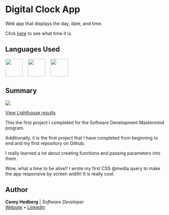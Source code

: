 # Digital Clock App

Web app that displays the day, date, and time.

Click [here](https://coreyhedberg.github.io/digital_clock_app/) to see what time it is.

## Languages Used

<image src="readme_files/html.svg" width="55">&nbsp; &nbsp; <image src="readme_files/css.svg" width="55">&nbsp; &nbsp; <image src="readme_files/js.svg" width="55">

## Summary

<image src="readme_files/screenshot.gif">

[View Lighthouse results](https://lighthouse-dot-webdotdevsite.appspot.com//lh/html?url=https%3A%2F%2Fcoreyhedberg.github.io%2Fdigital_clock_app%2F)

This the first project I completed for the Software Development Mastermind program.

Additionally, it is the first project that I have completed from beginning to end and my first repository on Github.

I really learned a lot about creating functions and passing parameters into them.

Wow, what a time to be alive!! I wrote my first CSS @media query to make the app responsive by screen width! It is really cool.

## Author

**Corey Hedberg** | _Software Developer_<br>
[Website](https://coreyhedberg.dev/) &bull; [LinkedIn](https://www.linkedin.com/in/coreyhedberg/)
